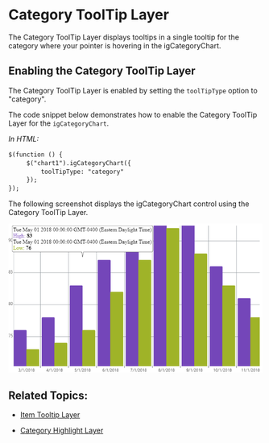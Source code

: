 ﻿<!--
|metadata|
{
    "fileName": "igcategorychart-category-tooltip-layer",
    "controlName": "igCategoryChart",
    "tags": ["API", "CategoryChart"]
}
|metadata|
-->

# Category ToolTip Layer

The Category ToolTip Layer displays tooltips in a single tooltip for the category where your pointer is hovering in the igCategoryChart.

## Enabling the Category ToolTip Layer

The Category ToolTip Layer is enabled by setting the `toolTipType` option to "category".

The code snippet below demonstrates how to enable the Category ToolTip Layer for the `igCategoryChart`.

*In HTML:*

```html
$(function () {
     $("chart1").igCategoryChart({
	     toolTipType: "category"
     });
});
```

The following screenshot displays the igCategoryChart control using the Category ToolTip Layer.

![](images/categorychart-category-tooltip-layer-01.png)


## <a id="relatedtopics"/>Related Topics:

- [Item Tooltip Layer](igcategorychart-item-tooltip-layer.html)

- [Category Highlight Layer](igcategorychart-category-highlight-layer.html)